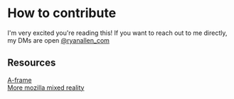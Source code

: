 # How to contribute
I'm very excited you're reading this! If you want to reach out to me directly, my DMs are open [@ryanallen_com](https://twitter.com/ryanallen_com)  

## Resources  
[A-frame](https://aframe.io/)    
[More mozilla mixed reality](https://mixedreality.mozilla.org/)

